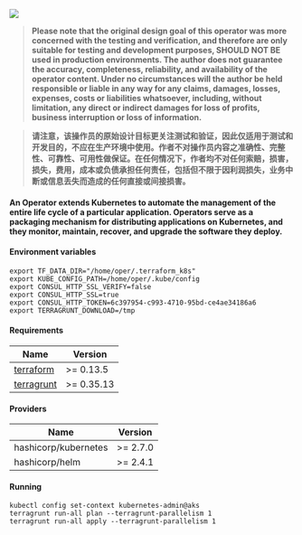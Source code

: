 ![](https://img.shields.io/badge/terraform-kubernetes-green.svg?logo=appveyor&style=for-the-badge)

>__Please note that the original design goal of this operator was more concerned with the testing and verification, and therefore are only suitable for testing and development purposes, SHOULD NOT BE used in production environments. The author does not guarantee the accuracy, completeness, reliability, and availability of the operator content. Under no circumstances will the author be held responsible or liable in any way for any claims, damages, losses, expenses, costs or liabilities whatsoever, including, without limitation, any direct or indirect damages for loss of profits, business interruption or loss of information.__

>__请注意，该操作员的原始设计目标更关注测试和验证，因此仅适用于测试和开发目的，不应在生产环境中使用。作者不对操作员内容之准确性、完整性、可靠性、可用性做保证。在任何情况下，作者均不对任何索赔，损害，损失，费用，成本或负债承担任何责任，包括但不限于因利润损失，业务中断或信息丢失而造成的任何直接或间接损害。__

#### An Operator extends Kubernetes to automate the management of the entire life cycle of a particular application. Operators serve as a packaging mechanism for distributing applications on Kubernetes, and they monitor, maintain, recover, and upgrade the software they deploy.

#### Environment variables
```hcl
export TF_DATA_DIR="/home/oper/.terraform_k8s"
export KUBE_CONFIG_PATH=/home/oper/.kube/config
export CONSUL_HTTP_SSL_VERIFY=false
export CONSUL_HTTP_SSL=true
export CONSUL_HTTP_TOKEN=6c397954-c993-4710-95bd-ce4ae34186a6
export TERRAGRUNT_DOWNLOAD=/tmp
```

#### Requirements
| Name | Version |
|------|---------|
| [terraform](https://github.com/hashicorp/terraform) | >= 0.13.5 |
| [terragrunt](https://github.com/gruntwork-io/terragrunt) | >= 0.35.13 |

#### Providers
| Name | Version |
|------|---------|
| hashicorp/kubernetes | >= 2.7.0 |
| hashicorp/helm | >= 2.4.1 |

#### Running
```hcl
kubectl config set-context kubernetes-admin@aks
terragrunt run-all plan --terragrunt-parallelism 1
terragrunt run-all apply --terragrunt-parallelism 1
```